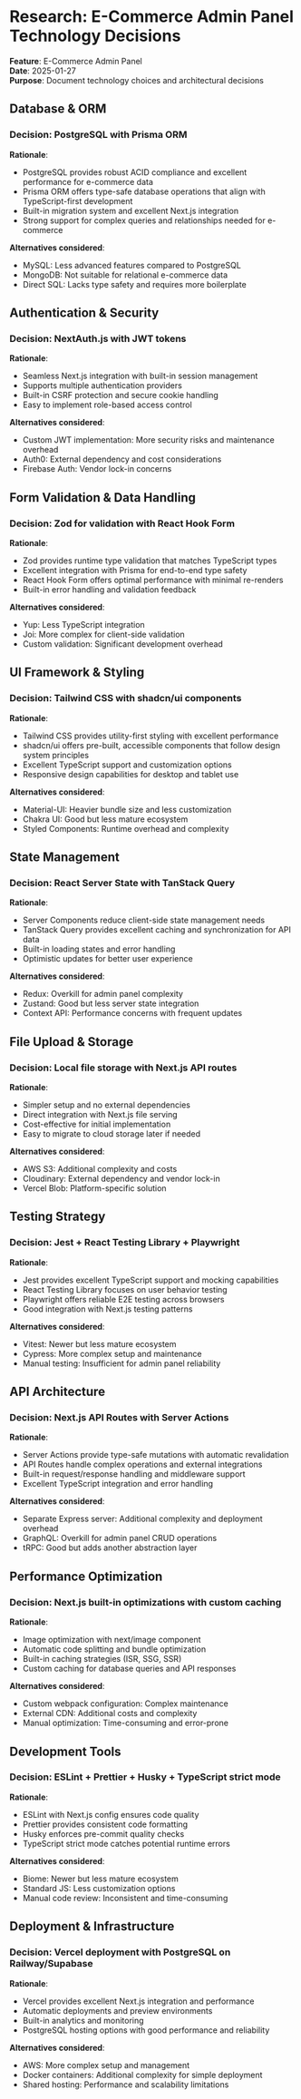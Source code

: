 # Research: E-Commerce Admin Panel Technology Decisions

**Feature**: E-Commerce Admin Panel  
**Date**: 2025-01-27  
**Purpose**: Document technology choices and architectural decisions

## Database & ORM

### Decision: PostgreSQL with Prisma ORM

**Rationale**: 
- PostgreSQL provides robust ACID compliance and excellent performance for e-commerce data
- Prisma ORM offers type-safe database operations that align with TypeScript-first development
- Built-in migration system and excellent Next.js integration
- Strong support for complex queries and relationships needed for e-commerce

**Alternatives considered**:
- MySQL: Less advanced features compared to PostgreSQL
- MongoDB: Not suitable for relational e-commerce data
- Direct SQL: Lacks type safety and requires more boilerplate

## Authentication & Security

### Decision: NextAuth.js with JWT tokens

**Rationale**:
- Seamless Next.js integration with built-in session management
- Supports multiple authentication providers
- Built-in CSRF protection and secure cookie handling
- Easy to implement role-based access control

**Alternatives considered**:
- Custom JWT implementation: More security risks and maintenance overhead
- Auth0: External dependency and cost considerations
- Firebase Auth: Vendor lock-in concerns

## Form Validation & Data Handling

### Decision: Zod for validation with React Hook Form

**Rationale**:
- Zod provides runtime type validation that matches TypeScript types
- Excellent integration with Prisma for end-to-end type safety
- React Hook Form offers optimal performance with minimal re-renders
- Built-in error handling and validation feedback

**Alternatives considered**:
- Yup: Less TypeScript integration
- Joi: More complex for client-side validation
- Custom validation: Significant development overhead

## UI Framework & Styling

### Decision: Tailwind CSS with shadcn/ui components

**Rationale**:
- Tailwind CSS provides utility-first styling with excellent performance
- shadcn/ui offers pre-built, accessible components that follow design system principles
- Excellent TypeScript support and customization options
- Responsive design capabilities for desktop and tablet use

**Alternatives considered**:
- Material-UI: Heavier bundle size and less customization
- Chakra UI: Good but less mature ecosystem
- Styled Components: Runtime overhead and complexity

## State Management

### Decision: React Server State with TanStack Query

**Rationale**:
- Server Components reduce client-side state management needs
- TanStack Query provides excellent caching and synchronization for API data
- Built-in loading states and error handling
- Optimistic updates for better user experience

**Alternatives considered**:
- Redux: Overkill for admin panel complexity
- Zustand: Good but less server state integration
- Context API: Performance concerns with frequent updates

## File Upload & Storage

### Decision: Local file storage with Next.js API routes

**Rationale**:
- Simpler setup and no external dependencies
- Direct integration with Next.js file serving
- Cost-effective for initial implementation
- Easy to migrate to cloud storage later if needed

**Alternatives considered**:
- AWS S3: Additional complexity and costs
- Cloudinary: External dependency and vendor lock-in
- Vercel Blob: Platform-specific solution

## Testing Strategy

### Decision: Jest + React Testing Library + Playwright

**Rationale**:
- Jest provides excellent TypeScript support and mocking capabilities
- React Testing Library focuses on user behavior testing
- Playwright offers reliable E2E testing across browsers
- Good integration with Next.js testing patterns

**Alternatives considered**:
- Vitest: Newer but less mature ecosystem
- Cypress: More complex setup and maintenance
- Manual testing: Insufficient for admin panel reliability

## API Architecture

### Decision: Next.js API Routes with Server Actions

**Rationale**:
- Server Actions provide type-safe mutations with automatic revalidation
- API Routes handle complex operations and external integrations
- Built-in request/response handling and middleware support
- Excellent TypeScript integration and error handling

**Alternatives considered**:
- Separate Express server: Additional complexity and deployment overhead
- GraphQL: Overkill for admin panel CRUD operations
- tRPC: Good but adds another abstraction layer

## Performance Optimization

### Decision: Next.js built-in optimizations with custom caching

**Rationale**:
- Image optimization with next/image component
- Automatic code splitting and bundle optimization
- Built-in caching strategies (ISR, SSG, SSR)
- Custom caching for database queries and API responses

**Alternatives considered**:
- Custom webpack configuration: Complex maintenance
- External CDN: Additional costs and complexity
- Manual optimization: Time-consuming and error-prone

## Development Tools

### Decision: ESLint + Prettier + Husky + TypeScript strict mode

**Rationale**:
- ESLint with Next.js config ensures code quality
- Prettier provides consistent code formatting
- Husky enforces pre-commit quality checks
- TypeScript strict mode catches potential runtime errors

**Alternatives considered**:
- Biome: Newer but less mature ecosystem
- Standard JS: Less customization options
- Manual code review: Inconsistent and time-consuming

## Deployment & Infrastructure

### Decision: Vercel deployment with PostgreSQL on Railway/Supabase

**Rationale**:
- Vercel provides excellent Next.js integration and performance
- Automatic deployments and preview environments
- Built-in analytics and monitoring
- PostgreSQL hosting options with good performance and reliability

**Alternatives considered**:
- AWS: More complex setup and management
- Docker containers: Additional complexity for simple deployment
- Shared hosting: Performance and scalability limitations
